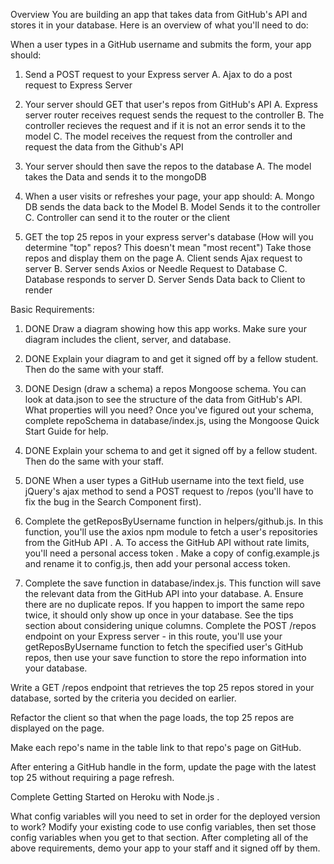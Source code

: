 Overview
You are building an app that takes data from GitHub's API and stores it in your database. Here is an overview of what you'll need to do:

When a user types in a GitHub username and submits the form, your app should:

1. Send a POST request to your Express server
  A. Ajax to do a post request to Express Server

2. Your server should GET that user's repos from GitHub's API
  A. Express server router receives request sends the request to the controller
  B. The controller recieves the request and if it is not an error sends it to the model
  C. The model receives the request from the controller and request the data from the Github's API

3. Your server should then save the repos to the database
  A. The model takes the Data and sends it to the mongoDB

4. When a user visits or refreshes your page, your app should:
  A. Mongo DB sends the data back to the Model
  B. Model Sends it to the controller
  C. Controller can send it to the router or the client

5. GET the top 25 repos in your express server's database (How will you determine "top" repos? This doesn't mean "most recent")
Take those repos and display them on the page
  A. Client sends Ajax request to server
  B. Server sends Axios or Needle Request to Database
  C. Database responds to server
  D. Server Sends Data back to Client to render





Basic Requirements:
1. DONE Draw a diagram showing how this app works. Make sure your diagram includes the client, server, and database.

2. DONE Explain your diagram to and get it signed off by a fellow student. Then do the same with your staff.

3. DONE Design (draw a schema) a repos Mongoose schema. You can look at data.json to see the structure of the data from GitHub's API. What properties will you need? Once you've figured out your schema, complete repoSchema in database/index.js, using the Mongoose Quick Start Guide  for help.

4. DONE Explain your schema to and get it signed off by a fellow student. Then do the same with your staff.

5. DONE When a user types a GitHub username into the text field, use jQuery's ajax method to send a POST request to /repos (you'll have to fix the bug in the Search Component first).

6. Complete the getReposByUsername function in helpers/github.js. In this function, you'll use the axios npm module to fetch a user's repositories from the GitHub API  .
  A. To access the GitHub API without rate limits, you'll need a personal access token  . Make a copy of config.example.js and rename it to config.js, then add your personal access token.


7. Complete the save function in database/index.js. This function will save the relevant data from the GitHub API into your database.
  A. Ensure there are no duplicate repos. If you happen to import the same repo twice, it should only show up once in your database. See the tips section about considering unique columns.
 Complete the POST /repos endpoint on your Express server - in this route, you'll use your getReposByUsername function to fetch the specified user's GitHub repos, then use your save function to store the repo information into your database.

 Write a GET /repos endpoint that retrieves the top 25 repos stored in your database, sorted by the criteria you decided on earlier.

 Refactor the client so that when the page loads, the top 25 repos are displayed on the page.

 Make each repo's name in the table link to that repo's page on GitHub.

 After entering a GitHub handle in the form, update the page with the latest top 25 without requiring a page refresh.

 Complete Getting Started on Heroku with Node.js  .

 What config variables will you need to set in order for the deployed version to work? Modify your existing code to use config variables, then set those config variables when you get to that section.
 After completing all of the above requirements, demo your app to your staff and it signed off by them.

